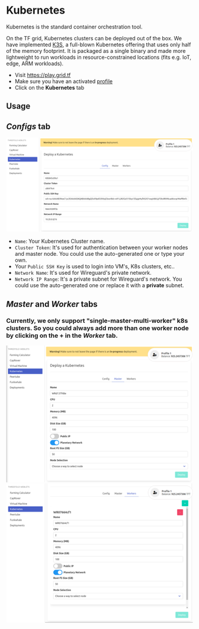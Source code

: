 # Kubernetes 

Kubernetes is the standard container orchestration tool.

On the TF grid, Kubernetes clusters can be deployed out of the box. We have implemented [K3S](https://k3s.io/), a full-blown Kubernetes offering that uses only half of the memory footprint. It is packaged as a single binary and made more lightweight to run workloads in resource-constrained locations (fits e.g. IoT, edge, ARM workloads).

- Visit https://play.grid.tf
- Make sure you have an activated [profile](weblets_profile_manager) 
- Click on the **Kubernetes** tab

## Usage 

## *Configs* tab

![](img/kubernetes1.png)

- `Name`: Your Kubernetes Cluster name.
- `Cluster Token`: It's used for authentication between your worker nodes and master node. You could use the auto-generated one or type your own.
- Your `Public SSH Key` is used to login into VM's, K8s clusters, etc..
- `Network Name`: It's used for Wireguard's private network.
- `Network IP Range`: It's a private subnet for Wireguard's network. You could use the auto-generated one or replace it with a **private** subnet.

## *Master* and *Worker* tabs

### Currently, we only support "single-master-multi-worker" k8s clusters. So you could always add more than one worker node by clicking on the **+** in the ***Worker*** tab.

![](img/kubernetes2.png)
![](img/kubernetes3.png)
